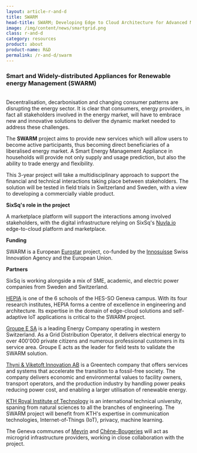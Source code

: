 ```yaml
---
layout: article-r-and-d
title: SWARM  
head-title: SWARM; Developing Edge to Cloud Architecture for Advanced Mobility Systems 
image: /img/content/news/smartgrid.png
class: r-and-d
category: resources
product: about
product-name: R&D
permalink: /r-and-d/swarm
---
```


### Smart and Widely-distributed Appliances for Renewable energy Management (SWARM) 
<br/>
Decentralisation, decarbonisation and changing consumer patterns are disrupting the energy sector. It is clear that consumers, energy providers, in fact all stakeholders involved in the energy market, will have to embrace new and innovative solutions to deliver the dynamic market needed to address these challenges. 

The **SWARM** project aims to provide new services which will allow users to become active participants, thus becoming direct beneficiaries of a liberalised energy market. A Smart Energy Management Appliance in households will provide not only supply and usage prediction, but also the ability to trade energy and flexibility. 

This 3-year project will take a multidisciplinary approach to support the financial and technical interactions taking place between stakeholders. The solution will be tested in field trials in Switzerland and Sweden, with a view to developing a commercially viable product. 


**SixSq's role in the project** 

A marketplace platform will support the interactions among involved stakeholders, with the digital infrastructure relying on SixSq's [Nuvla.io](https://nuvla.io/) edge-to-cloud platform and marketplace.


**Funding** 

SWARM is a European [Eurostar](https://ec.europa.eu/programmes/horizon2020/en/h2020-section/eurostars-programme) project, co-funded by the [Innosuisse](https://www.innosuisse.ch/inno/en/home.html) Swiss Innovation Agency and the European Union.

**Partners** 

SixSq is working alongside a mix of SME, academic, and electric power companies from Sweden and Switzerland. 

[HEPIA](https://www.hesge.ch/hepia/) is one of the 6 schools of the HES-SO Geneva campus. With its four research institutes, HEPIA forms a centre of excellence in engineering and architecture. Its expertise in the domain of edge-cloud solutions and self-adaptive IoT applications is critical to the SWARM project. 
<br/>

[Groupe E SA](https://www.groupe-e.ch/fr) is a leading Energy Company operating in western Switzerland. As a Grid Distribution Operator, it delivers electrical energy to over 400'000 private citizens and numerous professional customers in its service area. Groupe E acts as the leader for field tests to validate the SWARM solution.
<br/>

[Thyni & Viketoft Innovation AB](https://tvinn.se/) is a Greentech company that offers services and systems that accelerate the transition to a fossil-free society. The company delivers economic and environmental values to facility owners, transport operators, and the production industry by handling power peaks reducing power cost, and enabling a larger utilisation of renewable energy. 
<br/>

[KTH Royal Institute of Technology](https://www.kth.se/en) is an international technical university, spaning from natural sciences to all the branches of engineering. The SWARM project will benefit from KTH's expertise in communication technologies, Internet-of-Things (IoT), privacy, machine learning.

The Geneva communes of [Meyrin](http://meyrin.ch/fr) and [Chêne-Bougeries](https://www.chene-bougeries.ch/accueil/) will act as microgrid infrastructure providers, working in close collaboration with the project. 


